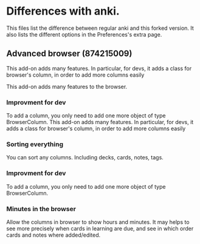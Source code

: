 # Differences with anki.
This files list the difference between regular anki and this forked
version. It also lists the different options in the Preferences's extra page.

## Advanced browser (874215009)
This add-on adds many features. In particular, for devs, it adds a
class for browser's column, in order to add more columns easily

This add-on adds many features to the browser.

### Improvment for dev
To add a column, you only need to add one more object of type BrowserColumn.
This add-on adds many features. In particular, for devs, it adds a
class for browser's column, in order to add more columns easily

### Sorting everything
You can sort any columns. Including decks, cards, notes, tags.

### Improvment for dev
To add a column, you only need to add one more object of type BrowserColumn.

### Minutes in the browser
Allow the columns in browser to show hours and minutes. It may helps
to see more precisely when cards in learning are due, and see in which
order cards and notes where added/edited.


